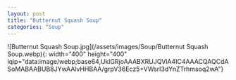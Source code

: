 ```yaml
---
layout: post
title: "Butternut Squash Soup"
categories: "Soup"
---
```

![Butternut Squash Soup.jpg](/assets/images/Soup/Butternut Squash Soup.webp){: width="400" height="400" lqip="data:image/webp;base64,UklGRjoAAABXRUJQVlA4IC4AAACQAQCdASoMABAABUB8JYwAAlvHHBAA/grpV36Ecz5+VWsrI3dYnZTrhmsoq2wA"}


